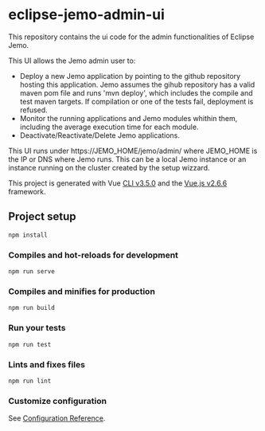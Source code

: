 # eclipse-jemo-admin-ui
This repository contains the ui code for the admin functionalities of Eclipse Jemo.

This UI allows the Jemo admin user to:
- Deploy a new Jemo application by pointing to the github repository hosting this application. Jemo assumes the gihub repository has a valid maven pom file and runs 'mvn deploy', which includes the compile and test maven targets. If compilation or one of the tests fail, deployment is refused.
- Monitor the running applications and Jemo modules whithin them, including the average execution time for each module.
- Deactivate/Reactivate/Delete Jemo applications.

This UI runs under https://JEMO_HOME/jemo/admin/ where JEMO_HOME is the IP or DNS where Jemo runs. This can be a local Jemo instance or an instance running on the cluster created by the setup wizzard.

This project is generated with Vue [CLI v3.5.0](https://cli.vuejs.org/) and the [Vue.js v2.6.6](https://vuejs.org/) framework.

## Project setup
```
npm install
```

### Compiles and hot-reloads for development
```
npm run serve
```

### Compiles and minifies for production
```
npm run build
```

### Run your tests
```
npm run test
```

### Lints and fixes files
```
npm run lint
```

### Customize configuration
See [Configuration Reference](https://cli.vuejs.org/config/).
